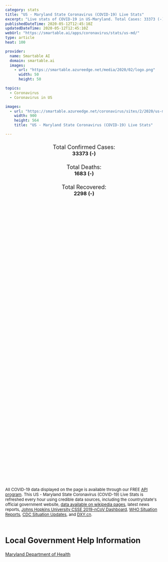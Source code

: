 ```yaml
---
category: stats
title: "US - Maryland State Coronavirus (COVID-19) Live Stats"
excerpt: "Live stats of COVID-19 in US-Maryland. Total Cases: 33373 (-), Deaths: 1683 (-), Recoveries: 2298(-)."
publishedDateTime: 2020-05-12T12:45:10Z
updatedDateTime: 2020-05-12T12:45:10Z
webUrl: "https://smartable.ai/apps/coronavirus/stats/us-md/"
type: article
heat: 100

provider:
  name: Smartable AI
  domain: smartable.ai
  images:
    - url: "https://smartable.azureedge.net/media/2020/02/logo.png"
      width: 50
      height: 50

topics:
  - Coronavirus
  - Coronavirus in US

images:
  - url: "https://smartable.azureedge.net/coronavirus/sites/2/2020/us-md.jpg"
    width: 900
    height: 564
    title: "US - Maryland State Coronavirus (COVID-19) Live Stats"

---
```

<div class="total-stats" style="text-align: center;">
    <h3>
	    <div style="font-size: 18px; font-weight: 400;">Total Confirmed Cases:</div>
	    33373 (-)
    </h3>
    <h3>
	    <div style="font-size: 18px; font-weight: 400;">Total Deaths:</div>
	    1683 (-)
    </h3>
    <h3>
	    <div style="font-size: 18px; font-weight: 400;">Total Recovered:</div>
	    2298 (-)
    </h3>
</div>

<script type="text/javascript" src="https://www.gstatic.com/charts/loader.js"></script>

<div id="time_series_chart" style="width: 100%; height: 400px;"></div>
<script type="text/javascript">
  google.charts.load('current', {'packages':['corechart']});
  google.charts.setOnLoadCallback(drawChart);
  function drawChart() {
    var data = google.visualization.arrayToDataTable([
      ['Date', 'Total Cases', 'Total Deaths', 'Total Recovered'],
      ['1/22/2020', 0, 0, 0],['1/23/2020', 0, 0, 0],['1/24/2020', 0, 0, 0],['1/25/2020', 0, 0, 0],['1/26/2020', 0, 0, 0],['1/27/2020', 0, 0, 0],['1/28/2020', 0, 0, 0],['1/29/2020', 0, 0, 0],['1/30/2020', 0, 0, 0],['1/31/2020', 0, 0, 0],['2/1/2020', 0, 0, 0],['2/2/2020', 0, 0, 0],['2/3/2020', 0, 0, 0],['2/4/2020', 0, 0, 0],['2/5/2020', 0, 0, 0],['2/6/2020', 0, 0, 0],['2/7/2020', 0, 0, 0],['2/8/2020', 0, 0, 0],['2/9/2020', 0, 0, 0],['2/10/2020', 0, 0, 0],['2/11/2020', 0, 0, 0],['2/12/2020', 0, 0, 0],['2/13/2020', 0, 0, 0],['2/14/2020', 0, 0, 0],['2/15/2020', 0, 0, 0],['2/16/2020', 0, 0, 0],['2/17/2020', 0, 0, 0],['2/18/2020', 0, 0, 0],['2/19/2020', 0, 0, 0],['2/20/2020', 0, 0, 0],['2/21/2020', 0, 0, 0],['2/22/2020', 0, 0, 0],['2/23/2020', 0, 0, 0],['2/24/2020', 0, 0, 0],['2/25/2020', 0, 0, 0],['2/26/2020', 0, 0, 0],['2/27/2020', 0, 0, 0],['2/28/2020', 0, 0, 0],['2/29/2020', 0, 0, 0],['3/1/2020', 0, 0, 0],['3/2/2020', 0, 0, 0],['3/3/2020', 0, 0, 0],['3/4/2020', 0, 0, 0],['3/5/2020', 0, 0, 0],['3/6/2020', 3, 0, 0],['3/7/2020', 3, 0, 0],['3/8/2020', 5, 0, 0],['3/9/2020', 5, 0, 0],['3/10/2020', 5, 0, 0],['3/11/2020', 9, 0, 0],['3/12/2020', 12, 0, 0],['3/13/2020', 20, 0, 0],['3/14/2020', 27, 0, 3],['3/15/2020', 32, 0, 3],['3/16/2020', 40, 0, 3],['3/17/2020', 58, 0, 3],['3/18/2020', 81, 1, 3],['3/19/2020', 99, 1, 3],['3/20/2020', 138, 2, 3],['3/21/2020', 178, 3, 3],['3/22/2020', 225, 3, 3],['3/23/2020', 259, 3, 3],['3/24/2020', 311, 4, 3],['3/25/2020', 373, 4, 3],['3/26/2020', 511, 4, 3],['3/27/2020', 691, 5, 3],['3/28/2020', 956, 8, 3],['3/29/2020', 1110, 13, 3],['3/30/2020', 1261, 13, 46],['3/31/2020', 1473, 17, 46],['4/1/2020', 1765, 29, 53],['4/2/2020', 2066, 34, 53],['4/3/2020', 2445, 39, 53],['4/4/2020', 2829, 48, 73],['4/5/2020', 3223, 60, 73],['4/6/2020', 3610, 83, 184],['4/7/2020', 3912, 95, 288],['4/8/2020', 4958, 114, 288],['4/9/2020', 5547, 126, 288],['4/10/2020', 6279, 156, 55],['4/11/2020', 6938, 180, 55],['4/12/2020', 7413, 207, 55],['4/13/2020', 8063, 229, 55],['4/14/2020', 10983, 330, 55],['4/15/2020', 11445, 339, 55],['4/16/2020', 12097, 338, 55],['4/17/2020', 12772, 421, 55],['4/18/2020', 13421, 452, 55],['4/19/2020', 13928, 472, 55],['4/20/2020', 14646, 511, 55],['4/21/2020', 15124, 600, 917],['4/22/2020', 15646, 709, 981],['4/23/2020', 16440, 754, 981],['4/24/2020', 17314, 871, 981],['4/25/2020', 17766, 875, 1165],['4/26/2020', 18581, 910, 1177],['4/27/2020', 19487, 945, 1263],['4/28/2020', 20113, 1016, 1263],['4/29/2020', 20849, 1078, 1263],['4/30/2020', 21742, 1140, 1263],['5/1/2020', 23103, 1194, 1390],['5/2/2020', 24473, 1251, 1517],['5/3/2020', 25462, 1281, 1517],['5/4/2020', 26408, 1317, 1517],['5/5/2020', 27117, 1390, 1517],['5/6/2020', 28163, 1437, 1903],['5/7/2020', 29374, 1503, 1903],['5/8/2020', 30485, 1560, 2041],['5/9/2020', 31534, 1614, 2041],['5/10/2020', 32587, 1644, 2041],['5/11/2020', 33373, 1683, 2298],['5/12/2020', 33373, 1683, 2298],
    ]);
    var options = {
      curveType: 'none',
      chartArea: {'width': '80%', 'height': '80%'},
      legend: { position: 'top' },
      lineWidth: 5,
      colors: ['#f60109', '#444444', '#81B71F']
    };
    var chart = new google.visualization.LineChart(document.getElementById('time_series_chart'));
    chart.draw(data, options);
  }
</script>

<div id="geo_chart" style="width: 100%; height: 500px;"></div>
<script type="text/javascript">
  google.charts.load('current', {
    'packages':['geochart'],
    'mapsApiKey': 'AIzaSyDk1HhVhLaveyKrUhhHZ5YwzIpEcbdal6U'
  });
  google.charts.setOnLoadCallback(drawRegionsMap);
  function drawRegionsMap() {
    var data = google.visualization.arrayToDataTable([
      ['LATITUDE', 'LONGITUDE', 'DESCRIPTION', 'Total Cases', 'Total Deaths'],
      [39.1457, -76.7745, "Anne Arundel", 2492, 124],[39.424, -76.6177, "Baltimore", 3948, 194],[38.4728, -76.4895, "Calvert", 209, 11],[38.917, -75.9419, "Caroline", 167, 0],[39.657, -77.1683, "Carroll", 583, 58],[39.7003, -76.0586, "Cecil", 267, 13],[38.2646, -76.8496, "Charles", 756, 54],[39.3237, -77.3411, "Frederick", 1267, 74],[39.2924, -79.3525, "Garrett", 6, 0],[39.5839, -76.3637, "Harford", 609, 25],[39.1941, -76.7427, "Howard", 1223, 31],[39.3425, -75.8787, "Kent", 116, 13],[39.1547, -77.2405, "Montgomery", 6909, 388],[38.7849, -76.8721, "Prince George's", 9687, 359],[38.9853, -76.1677, "Queen Anne's", 100, 9],[38.0831, -75.8521, "Somerset", 50, 0],[38.1155, -76.4771, "St. Mary's", 244, 9],[38.7884, -76.2243, "Talbot", 61, 1],[39.3767, -77.7341, "Washington", 283, 9],[38.2672, -75.8938, "Wicomico", 690, 16],[38.1655, -75.3968, "Worcester", 113, 4],[38.3357, -76.2238, "Dorchester", 98, 2],[39.5653, -78.7054, "Allegany", 146, 12],
    ]);
    var options = {
      backgroundColor: {fill:'transparent',stroke:'#FFF' ,strokeWidth:0 }, 
      displayMode: 'markers',
      region: 'US-MD', 
      resolution: 'metros',
      colorAxis: {colors: ['#F27D81', '#f60109']},
      sizeAxis: {minSize:3,  maxSize:12},
    };
    var chart = new google.visualization.GeoChart(document.getElementById('geo_chart'));
    chart.draw(data, options);
  };
</script>

<div id="geo_table"></div>
<script type="text/javascript">
  google.charts.load('current', {'packages':['table']});
  google.charts.setOnLoadCallback(drawTable);
  function drawTable() {
    var data = new google.visualization.DataTable();
    data.addColumn('string', 'Location');
    data.addColumn('number', 'Total Cases');
    data.addColumn('number', 'New Cases');
    data.addColumn('number', 'Active Cases');
    data.addColumn('number', 'Total Deaths');
    data.addColumn('number', 'New Deaths');
    data.addColumn('number', 'Total Recovered');
    data.addRows([
      [{v:"Anne Arundel", f:"Anne Arundel"}, 2492, 0, 2368, 124, 0, 0],[{v:"Baltimore", f:"Baltimore"}, 3948, 0, 3754, 194, 0, 0],[{v:"Calvert", f:"Calvert"}, 209, 0, 198, 11, 0, 0],[{v:"Caroline", f:"Caroline"}, 167, 0, 167, 0, 0, 0],[{v:"Carroll", f:"Carroll"}, 583, 0, 525, 58, 0, 0],[{v:"Cecil", f:"Cecil"}, 267, 0, 254, 13, 0, 0],[{v:"Charles", f:"Charles"}, 756, 0, 702, 54, 0, 0],[{v:"Frederick", f:"Frederick"}, 1267, 0, 1141, 74, 0, 52],[{v:"Garrett", f:"Garrett"}, 6, 0, 6, 0, 0, 0],[{v:"Harford", f:"Harford"}, 609, 0, 584, 25, 0, 0],[{v:"Howard", f:"Howard"}, 1223, 0, 1192, 31, 0, 0],[{v:"Kent", f:"Kent"}, 116, 0, 103, 13, 0, 0],[{v:"Montgomery", f:"Montgomery"}, 6909, 0, 6518, 388, 0, 3],[{v:"Prince George's", f:"Prince George's"}, 9687, 0, 9328, 359, 0, 0],[{v:"Queen Anne's", f:"Queen Anne's"}, 100, 0, 91, 9, 0, 0],[{v:"Somerset", f:"Somerset"}, 50, 0, 50, 0, 0, 0],[{v:"St. Mary's", f:"St. Mary's"}, 244, 0, 235, 9, 0, 0],[{v:"Talbot", f:"Talbot"}, 61, 0, 60, 1, 0, 0],[{v:"Washington", f:"Washington"}, 283, 0, 274, 9, 0, 0],[{v:"Wicomico", f:"Wicomico"}, 690, 0, 674, 16, 0, 0],[{v:"Worcester", f:"Worcester"}, 113, 0, 109, 4, 0, 0],[{v:"Dorchester", f:"Dorchester"}, 98, 0, 96, 2, 0, 0],[{v:"Allegany", f:"Allegany"}, 146, 0, 134, 12, 0, 0],
    ]);
    data.setProperty(0, 0, 'style', 'min-width:100px');
    var table = new google.visualization.Table(document.getElementById('geo_table'));
    table.draw(data, {allowHtml: true, sortColumn: 2, sortAscending: false, width: '660px', height: '100%'});
  }
</script>

<span style="font-size: 13px">All COVID-19 data displayed on the page is available through our FREE <a href="https://developer.smartable.ai">API program</a>. This US - Maryland State Coronavirus (COVID-19) Live Stats is refreshed every hour using credible data sources, including the country/state's official government website, <a href="https://en.wikipedia.org/wiki/2019%E2%80%9320_coronavirus_pandemic" target="_blank">data available on wikipedia pages</a>, latest news reports, <a href="https://systems.jhu.edu/research/public-health/ncov/" target="_blank">Johns Hopkins University CSSE 2019-nCoV Dashboard</a>, <a href="https://www.who.int/emergencies/diseases/novel-coronavirus-2019/situation-reports" target="_blank">WHO Situation Reports</a>, <a href="https://www.cdc.gov/coronavirus/2019-ncov/index.html" target="_blank">CDC Situation Updates</a>, and <a href="https://ncov.dxy.cn/ncovh5/view/pneumonia" target="_blank">DXY.cn</a>.</span>

<h2 id="news" class="center" style="margin-top: 60px; font-size: 25px;">Local Government Help Information</h2>
<div class="info center">
<a href="https://phpa.health.maryland.gov/Pages/Novel-coronavirus.aspx" target="_blank">Maryland Department of Health</a>
</div>

